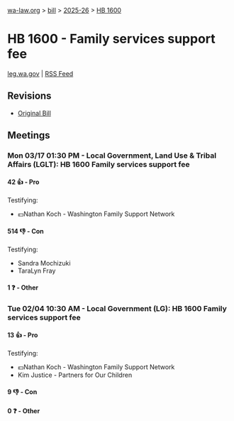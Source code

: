 [wa-law.org](/) > [bill](/bill/) > [2025-26](/bill/2025-26/) > [HB 1600](/bill/2025-26/hb/1600/)

# HB 1600 - Family services support fee
[leg.wa.gov](https://app.leg.wa.gov/billsummary?BillNumber=1600&Year=2025&Initiative=false) | [RSS Feed](./rss.xml)

## Revisions
* [Original Bill](1/)

## Meetings
### Mon 03/17 01:30 PM - Local Government, Land Use & Tribal Affairs (LGLT): HB 1600 Family services support fee
#### 42 👍 - Pro
Testifying:
* 💵Nathan Koch - Washington Family Support Network

#### 514 👎 - Con
Testifying:
* Sandra Mochizuki
* TaraLyn Fray

#### 1 ❓ - Other

### Tue 02/04 10:30 AM - Local Government (LG): HB 1600 Family services support fee
#### 13 👍 - Pro
Testifying:
* 💵Nathan Koch - Washington Family Support Network
* Kim Justice - Partners for Our Children

#### 9 👎 - Con

#### 0 ❓ - Other
